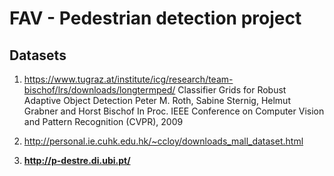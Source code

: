 # FAV - Pedestrian detection project



## Datasets
1. https://www.tugraz.at/institute/icg/research/team-bischof/lrs/downloads/longtermped/
Classifier Grids for Robust Adaptive Object Detection
Peter M. Roth, Sabine Sternig, Helmut Grabner and Horst Bischof
In Proc. IEEE Conference on Computer Vision and Pattern Recognition (CVPR), 2009 

2. http://personal.ie.cuhk.edu.hk/~ccloy/downloads_mall_dataset.html

3. **http://p-destre.di.ubi.pt/**